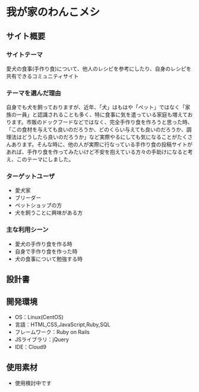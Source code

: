 # 我が家のわんこメシ

## サイト概要
### サイトテーマ
愛犬の食事(手作り食)について、他人のレシピを参考にしたり、自身のレシピを共有できるコミュニティサイト

### テーマを選んだ理由
自身でも犬を飼っておりますが、近年、「犬」はもはや「ペット」ではなく「家族の一員」と認識されることも多く、特に食事に気を遣っている家庭も増えております。市販のドックフードなどではなく、完全手作り食を作ろうと思った時、「この食材を与えても良いのだろうか、どのくらい与えても良いのだろうか、調理法はどうしたら良いのだろうか」など実際やるにしても気になることがたくさんあります。そんな時に、他の人が実際に行なっている手作り食の投稿サイトがあれば、手作り食を作ってみたいけど不安を抱えている方々の手助けになると考え、このテーマにしました。

### ターゲットユーザ
- 愛犬家
- ブリーダー
- ペットショップの方
- 犬を飼うことに興味がある方

### 主な利用シーン
- 愛犬の手作り食を作る時
- 自身で手作り食を作った時
- 犬の食事について勉強する時

## 設計書


## 開発環境
- OS：Linux(CentOS)
- 言語：HTML,CSS,JavaScript,Ruby,SQL
- フレームワーク：Ruby on Rails
- JSライブラリ：jQuery
- IDE：Cloud9

## 使用素材
- 使用検討中です